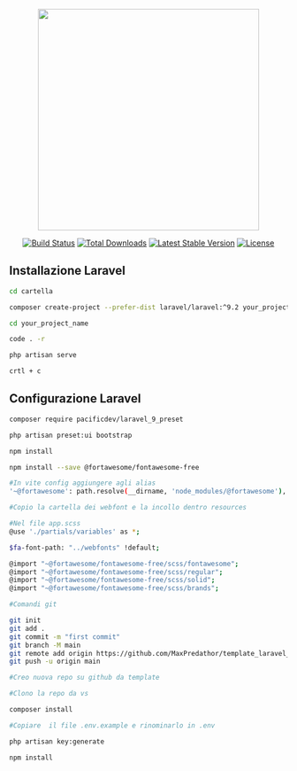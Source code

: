 <p align="center"><a href="https://laravel.com" target="_blank"><img src="https://raw.githubusercontent.com/laravel/art/master/logo-lockup/5%20SVG/2%20CMYK/1%20Full%20Color/laravel-logolockup-cmyk-red.svg" width="400"></a></p>

<p align="center">
<a href="https://travis-ci.org/laravel/framework"><img src="https://travis-ci.org/laravel/framework.svg" alt="Build Status"></a>
<a href="https://packagist.org/packages/laravel/framework"><img src="https://img.shields.io/packagist/dt/laravel/framework" alt="Total Downloads"></a>
<a href="https://packagist.org/packages/laravel/framework"><img src="https://img.shields.io/packagist/v/laravel/framework" alt="Latest Stable Version"></a>
<a href="https://packagist.org/packages/laravel/framework"><img src="https://img.shields.io/packagist/l/laravel/framework" alt="License"></a>
</p>

## Installazione Laravel

```bash
cd cartella

composer create-project --prefer-dist laravel/laravel:^9.2 your_project_name

cd your_project_name

code . -r

php artisan serve

crtl + c
```

## Configurazione Laravel

```bash
composer require pacificdev/laravel_9_preset

php artisan preset:ui bootstrap

npm install

npm install --save @fortawesome/fontawesome-free

#In vite config aggiungere agli alias
'~@fortawesome': path.resolve(__dirname, 'node_modules/@fortawesome'),

#Copio la cartella dei webfont e la incollo dentro resources

#Nel file app.scss
@use './partials/variables' as *;

$fa-font-path: "../webfonts" !default;

@import "~@fortawesome/fontawesome-free/scss/fontawesome";
@import "~@fortawesome/fontawesome-free/scss/regular";
@import "~@fortawesome/fontawesome-free/scss/solid";
@import "~@fortawesome/fontawesome-free/scss/brands";

#Comandi git

git init
git add .
git commit -m "first commit"
git branch -M main
git remote add origin https://github.com/MaxPredathor/template_laravel_base.git
git push -u origin main

#Creo nuova repo su github da template

#Clono la repo da vs

composer install

#Copiare  il file .env.example e rinominarlo in .env

php artisan key:generate

npm install
```
